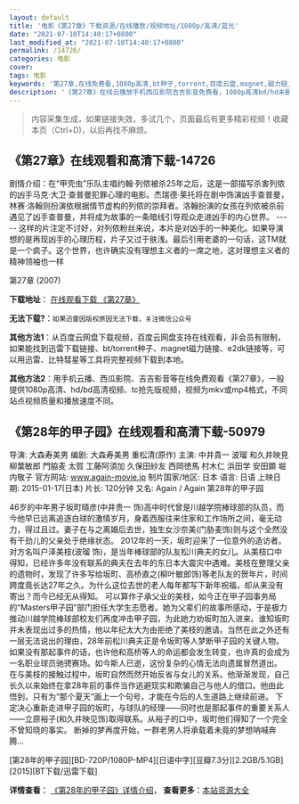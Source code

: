 ```yaml
---
layout: default
title: '电影《第27章》下载资源/在线播放/视频地址/1080p/高清/蓝光'
date: "2021-07-10T14:40:17+0800"
last_modified_at: "2021-07-10T14:40:17+0800"
permalink: /14726/
categories: 电影
cover:
tags: 电影
keywords: '第27章,在线免费看,1080p高清,bt种子,torrent,百度云盘,magnet,磁力链,迅雷下载资源'
description: '《第27章》在线云播放手机西瓜影院吉吉影音免费看，1080p高清bd/hd未删减完整版和tc抢先枪版，mkv/mp4格式，附带bt/torrent种子、magnet/磁力链、百度云盘、网盘资源迅雷下载链接'
---
```


>内容采集生成，如果链接失效，多试几个，页面最后有更多精彩视频！收藏本页（Ctrl+D)，以后再找不麻烦。


## 《第27章》在线观看和高清下载-14726

剧情介绍：在“甲壳虫”乐队主唱约翰·列侬被杀25年之后，这是一部描写杀害列侬的凶手马克·大卫·查普曼犯罪心理的电影。杰瑞德·莱托将在剧中饰演凶手查普曼，林赛·洛翰则扮演依根据情节虚构的列侬的崇拜者。洛翰扮演的女孩在列侬被杀前遇见了凶手查普曼，并将成为故事的一条暗线引导观众走进凶手的内心世界。 ----- 这样的片注定不讨好，对列侬粉丝来说，本片是对凶手的一种美化。如果导演想的是再现凶手的心理历程，片子又过于肤浅。最后引用老婆的一句话，这TM就是一个疯子。这个世界，也许确实没有理想主义者的一席之地，这对理想主义者的精神领袖也一样


第27章 (2007)

**下载地址**： [在线观看下载 《第27章》](https://www.btbtdy.me/btdy/dy5070.html) 


**无法下载?**：`如果迅雷因版权原因无法下载，关注微信公众号 `

**其他方法1**：从百度云网盘下载视频，百度云网盘支持在线观看，非会员有限制，如果能找到迅雷下载链接、bt/torrent种子、magnet磁力链接、e2dk链接等，可以用迅雷、比特彗星等工具将完整视频下载到本地。

**其他方法2**：用手机云播、西瓜影院、吉吉影音等在线免费观看《第27章》，一般提供1080p高清、hd/bd高清视频、tc抢先版视频，视频为mkv或mp4格式，不同站点视频质量和播放速度不同。


## 《第28年的甲子园》在线观看和高清下载-50979

导演: 大森寿美男 编剧: 大森寿美男 重松清(原作) 主演: 中井貴一 波瑠 和久井映見 柳葉敏郎 門脇麦 太賀 工藤阿須加 久保田紗友 西岡徳馬 村木仁 浜田学 安田顕 堀内敬子 官方网站: www.again-movie.jp 制片国家/地区: 日本 语言: 日语 上映日期: 2015-01-17(日本) 片长: 120分钟 又名: Again / Again 第28年的甲子园

46岁的中年男子坂町晴彦(中井贵一 饰)高中时代曾是川越学院棒球部的队员，而今他早已远离追逐白球的激情岁月，身着西服往来住家和工作场所之间，毫无动力，得过且过。妻子在与之离婚后去世，独生女沙奈美(门胁麦饰)则与这个全然没有干劲儿的父亲处于绝缘状态。 2012年的一天，坂町迎来了一位意外的造访者。对方名叫户泽美枝(波瑠 饰)，是当年棒球部的队友松川典夫的女儿。从美枝口中得知，已经许多年没有联系的典夫在去年的东日本大震灾中遇难。美枝在整理父亲的遗物时，发现了许多写给坂町、高桥直之(柳叶敏郎饰)等老队友的贺年片，时间跨度竟长达27年之久。为什么这位去世的老人每年都写下新年祝福，却从来没有寄出？而今已经无从得知。 可以算作子承父业的美枝，如今正在甲子园事务局的“Masters甲子园”部门担任大学生志愿者。她为父辈们的故事所感动，于是极力推动川越学院棒球部校友们再度冲击甲子园，为此她力劝坂町加入进来。谁知坂町并未表现出过多的热情，他以年纪太大为由拒绝了美枝的邀请。当然在此之外还有一层无法说出的理由，28年前松川典夫正是令坂町等人梦断甲子园的关键人物。如果没有那起事件的话，也许他和高桥等人的命运都会发生转变，也许真的会成为一名职业球员驰骋赛场。如今斯人已逝，这份复杂的心情无法向遗属冒然道出。 在与美枝的接触过程中，坂町自然而然开始反省与女儿的关系。他渐渐发现，自己长久以来始终在拿28年前的事件当作逃避现实和欺骗自己与他人的借口。他由此悟到，只有为“那个夏天”画上一个句号，才能在今后的人生道路上继续前进。 下定决心重新走进甲子园的坂町，与球队的经理——同时也是那起事件的重要关系人——立原裕子(和久井映见饰)取得联系。从裕子的口中，坂町他们得知了一个完全不曾知晓的事实。 断掉的梦再度开始，一群老男人将承载着未竟的梦想呐喊奔腾…


[第28年的甲子园][BD-720P/1080P-MP4][日语中字][豆瓣7.3分][2.2GB/5.1GB][2015][BT下载/迅雷下载]

**详情查看**： [《第28年的甲子园》详情介绍](/movie/50979/)， **查看更多**：[本站资源大全](/movie/t/all/)

